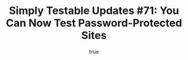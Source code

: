 ---
layout: default
title: "Simply Testable Updates #71: You Can Now Test Password-Protected Sites"
author:
    name: Jon Cram
    url: https://github.com/webignition
continue_reading: false
newsletter:
    issue_number: 71st
    url: https://us5.campaign-archive1.com/?u=ac75e33d993d2b502e333ddd0&amp;id=35d8278746
    highlights:
        - HTML validation for password-protected sites is now live
    closing_sentence: Expect the next newsletter a week from now on January 3.
---